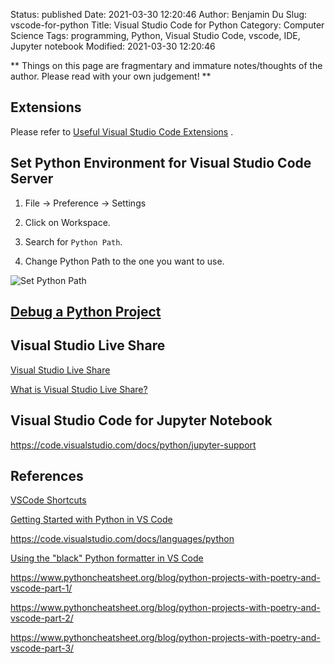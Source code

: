 Status: published
Date: 2021-03-30 12:20:46
Author: Benjamin Du
Slug: vscode-for-python
Title: Visual Studio Code for Python
Category: Computer Science
Tags: programming, Python, Visual Studio Code, vscode, IDE, Jupyter notebook
Modified: 2021-03-30 12:20:46

**
Things on this page are fragmentary and immature notes/thoughts of the author.
Please read with your own judgement!
**

## Extensions

Please refer to 
[Useful Visual Studio Code Extensions](http://www.legendu.net/misc/blog/useful-visual-studio-code-extensions)
.

## Set Python Environment for Visual Studio Code Server

1. File -> Preference -> Settings

2. Click on Workspace.

3. Search for `Python Path`.

4. Change Python Path to the one you want to use.

![Set Python Path](https://user-images.githubusercontent.com/824507/69910283-b7b41300-13bd-11ea-83f0-5f959c68532f.png)

## [Debug a Python Project](http://www.legendu.net/misc/blog/debug-python-project-in-visual-studio-code)

## Visual Studio Live Share

[Visual Studio Live Share](https://visualstudio.microsoft.com/services/live-share/)

[What is Visual Studio Live Share?](https://docs.microsoft.com/en-us/visualstudio/liveshare/)

## Visual Studio Code for Jupyter Notebook

https://code.visualstudio.com/docs/python/jupyter-support

## References

[VSCode Shortcuts](http://www.legendu.net/misc/blog/vscode-tips/#shortcuts)

[Getting Started with Python in VS Code](https://code.visualstudio.com/docs/python/python-tutorial)

https://code.visualstudio.com/docs/languages/python

[Using the "black" Python formatter in VS Code](https://gist.github.com/kstrauser/c0cf3c440c3bffed60cb8e85de7f6649)

https://www.pythoncheatsheet.org/blog/python-projects-with-poetry-and-vscode-part-1/

https://www.pythoncheatsheet.org/blog/python-projects-with-poetry-and-vscode-part-2/

https://www.pythoncheatsheet.org/blog/python-projects-with-poetry-and-vscode-part-3/
